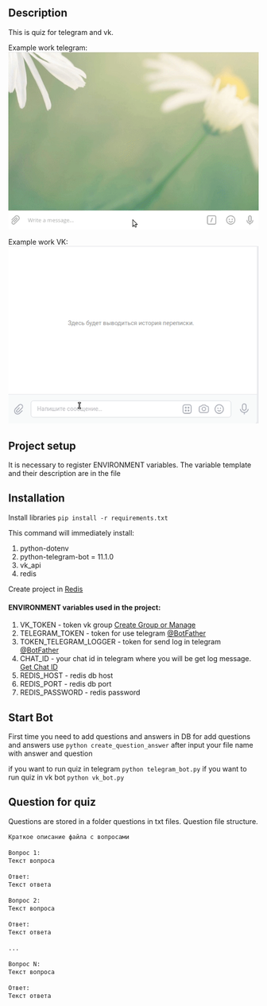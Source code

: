 ## Description

This is quiz for telegram and vk.

Example work telegram:
![](gif_work/examination_tg.gif)


Example work VK:
![](gif_work/examination_vk.gif)
## Project setup

It is necessary to register ENVIRONMENT variables.
The variable template and their description are in the file

## Installation

Install libraries ```pip install -r requirements.txt```

This command will immediately install:
1. python-dotenv 
2. python-telegram-bot = 11.1.0
3. vk_api
4. redis

Create project in [Redis](https://redis.com/)

#### ENVIRONMENT variables used in the project:
1. VK_TOKEN - token vk group [Create Group or Manage](https://vk.com/groups?tab=admin)
2. TELEGRAM_TOKEN - token for use telegram [@BotFather](https://t.me/BotFather)
3. TOKEN_TELEGRAM_LOGGER - token for send log in telegram [@BotFather](https://t.me/BotFather)
4. CHAT_ID - your chat id in telegram where you will be get log message. [Get Chat ID](https://t.me/userinfobot)
5. REDIS_HOST - redis db host
6. REDIS_PORT - redis db port 
7. REDIS_PASSWORD - redis password

## Start Bot

First time you need to add questions and answers in DB
for add questions and answers use ```python create_question_answer```
after input your file name with answer and question

if you want to run quiz in telegram ```python telegram_bot.py```
if you want to run quiz in vk bot ```python vk_bot.py```

## Question for quiz
Questions are stored in a folder questions in txt files. 
Question file structure.
```
Краткое описание файла с вопросами

Вопрос 1:
Текст вопроса

Ответ:
Текст ответа

Вопрос 2:
Текст вопроса

Ответ:
Текст ответа

...

Вопрос N:
Текст вопроса

Ответ:
Текст ответа
```
